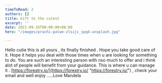 ```yaml
---
timeToRead: 2
authors: []
title: Gift to the cutest
excerpt: ''
date: 2021-09-26T00:00:00+08:00
hero: "/images/prachi-palwe-zlsijc_spq4-unsplash.jpg"

---
```

Hello cutie this is all yours , its finally finished . Hope you take good care of it. Hope it helps you deal with those times when u are looking for something to do. You are such an interesting person with nso much to offer and i think alot of people will benefit from your guidance. This is where u can manage it . [https://forestry.io/](https://forestry.io/ "https://forestry.io/") , check your email and well enjoy .....Love Mandela